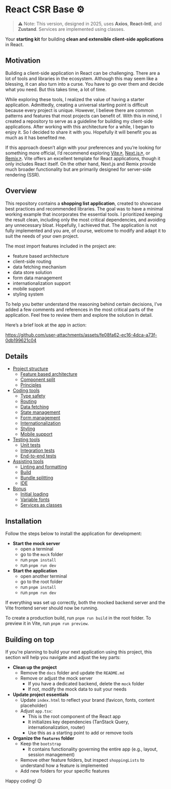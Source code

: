 # React CSR Base ⚙️

> ⚠️ Note: This version, designed in 2025, uses **Axios**, **React-Intl**, and **Zustand**. Services are implemented using classes.

Your **starting kit** for building **clean and extensible client-side applications** in React.

## Motivation

Building a client-side application in React can be challenging. There are a lot of tools and libraries in the ecosystem. Although this may seem like a blessing, it can also turn into a curse. You have to go over them and decide what you need. But this takes time, a lot of time.

While exploring these tools, I realized the value of having a starter application. Admittedly, creating a universal starting point is difficult because every project is unique. However, I believe there are common patterns and features that most projects can benefit of. With this in mind, I created a repository to serve as a guideline for building my client-side applications. After working with this architecture for a while, I began to enjoy it. So I decided to share it with you. Hopefully it will benefit you as much as it has benefited me.

If this approach doesn’t align with your preferences and you’re looking for something more official, I’d recommend exploring [Vite↗](https://vite.dev/), [Next.js↗](https://nextjs.org/), or [Remix↗](https://remix.run/). Vite offers an excellent template for React applications, though it only includes React itself. On the other hand, Next.js and Remix provide much broader functionality but are primarily designed for server-side rendering (SSR).

## Overview

This repository contains a **shopping list application**, created to showcase best practices and recommended libraries. The goal was to have a minimal working example that incorporates the essential tools. I prioritized keeping the result clean, including only the most critical dependencies, and avoiding any unnecessary bloat. Hopefully, I achieved that. The application is not fully implemented and you are, of course, welcome to modify and adapt it to suit the needs of your own project.

The most import features included in the project are:

- feature based architecture
- client-side routing
- data fetching mechanism
- data store solution
- form data management
- internationalization support
- mobile support
- styling system

To help you better understand the reasoning behind certain decisions, I’ve added a few comments and references in the most critical parts of the application. Feel free to review them and explore the solution in detail.

Here’s a brief look at the app in action:

https://github.com/user-attachments/assets/fe08fa62-ec16-4dca-a73f-0db199621c04

## Details

- [Project structure](docs/projectStructure.md)
  - [Feature based architecture](docs/projectStructure.md#feature-based-architecture)
  - [Component split](docs/projectStructure.md#component-split)
  - [Principles](docs/projectStructure.md#principles)
- [Coding tools](docs/codingTools.md)
  - [Type safety](docs/codingTools.md#type-safety)
  - [Routing](docs/codingTools.md#routing)
  - [Data fetching](docs/codingTools.md#data-fetching)
  - [State management](docs/codingTools.md#state-management)
  - [Form management](docs/codingTools.md#form-management)
  - [Internationalization](docs/codingTools.md#internationalization)
  - [Styling](docs/codingTools.md#styling)
  - [Mobile support](docs/codingTools.md#mobile-support)
- [Testing tools](docs/testingTools.md)
  - [Unit tests](docs/testingTools.md#unit-tests)
  - [Integration tests](docs/testingTools.md#integration-tests)
  - [End-to-end tests](docs/testingTools.md#end-to-end-tests)
- [Assisting tools](docs/assistingTools.md)
  - [Linting and formatting](docs/assistingTools.md#linting-and-formatting)
  - [Build](docs/assistingTools.md#build)
  - [Bundle splitting](docs/assistingTools.md#bundle-splitting)
  - [IDE](docs/assistingTools.md#ide)
- [Bonus](docs/bonus.md)
  - [Initial loading](docs/bonus.md#initial-loading)
  - [Variable fonts](docs/bonus.md#variable-fonts)
  - [Services as classes](docs/bonus.md#services-as-classes)

## Installation

Follow the steps below to install the application for development:

- **Start the mock server**
  - open a terminal
  - go to the `mock` folder
  - run `pnpm install`
  - run `pnpm run dev`
- **Start the application**
  - open another terminal
  - go to the root folder
  - run `pnpm install`
  - run `pnpm run dev`

If everything was set up correctly, both the mocked backend server and the Vite frontend server should now be running.

To create a production build, run `pnpm run build` in the root folder. To preview it in Vite, run `pnpm run preview`.

## Building on top

If you're planning to build your next application using this project, this section will help you navigate and adjust the key parts:

- **Clean up the project**
  - Remove the `docs` folder and update the `README.md`
  - Remove or adjust the mock server
    - If you have a dedicated backend, delete the `mock` folder
    - If not, modify the mock data to suit your needs
- **Update project essentials**
  - Update `index.html` to reflect your brand (favicon, fonts, content placeholder)
  - Adjust `app.tsx`:
    - This is the root component of the React app
    - It initializes key dependencies (TanStack Query, internationalization, router)
    - Use this as a starting point to add or remove tools
- **Organize the `features` folder**
  - Keep the `bootstrap`
    - It contains functionality governing the entire app (e.g., layout, session management)
  - Remove other feature folders, but inspect `shoppingLists` to understand how a feature is implemented
  - Add new folders for your specific features

Happy coding! 😉
